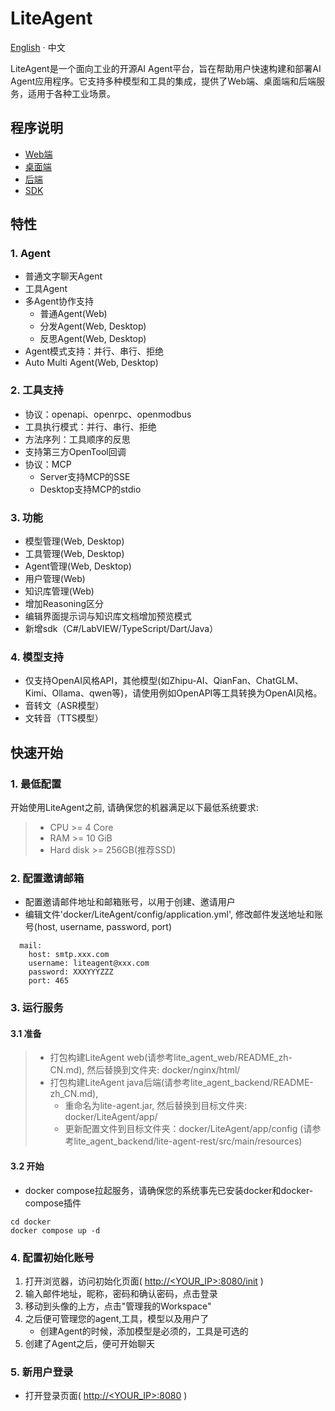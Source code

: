 # LiteAgent

[English](README.md) · 中文

LiteAgent是一个面向工业的开源AI Agent平台，旨在帮助用户快速构建和部署AI Agent应用程序。它支持多种模型和工具的集成，提供了Web端、桌面端和后端服务，适用于各种工业场景。

## 程序说明

- [Web端](https://github.com/LiteVar/LiteAgent/tree/master/lite_agent_web/README_zh-CN.md)
- [桌面端](https://github.com/LiteVar/LiteAgent/tree/master/lite_agent_client/README-zh_CN.md)
- [后端](https://github.com/LiteVar/LiteAgent/tree/master/lite_agent_backend/README-zh_CN.md)
- [SDK](https://github.com/LiteVar/LiteAgent/tree/master/lite_agent_sdk)

## 特性

### 1. Agent
 
- 普通文字聊天Agent
- 工具Agent
- 多Agent协作支持
  - 普通Agent(Web)
  - 分发Agent(Web, Desktop)
  - 反思Agent(Web, Desktop)
- Agent模式支持：并行、串行、拒绝
- Auto Multi Agent(Web, Desktop)

### 2. 工具支持

- 协议：openapi、openrpc、openmodbus
- 工具执行模式：并行、串行、拒绝
- 方法序列：工具顺序的反思
- 支持第三方OpenTool回调
- 协议：MCP
  - Server支持MCP的SSE
  - Desktop支持MCP的stdio
	
### 3. 功能

- 模型管理(Web, Desktop)
- 工具管理(Web, Desktop)
- Agent管理(Web, Desktop)
- 用户管理(Web)
- 知识库管理(Web)
- 增加Reasoning区分
- 编辑界面提示词与知识库文档增加预览模式
- 新增sdk（C#/LabVIEW/TypeScript/Dart/Java）

### 4. 模型支持

- 仅支持OpenAI风格API，其他模型(如Zhipu-AI、QianFan、ChatGLM、Kimi、Ollama、qwen等)，请使用例如OpenAPI等工具转换为OpenAI风格。
- 音转文（ASR模型）
- 文转音（TTS模型）

## 快速开始

### 1. 最低配置

开始使用LiteAgent之前, 请确保您的机器满足以下最低系统要求:

>- CPU >= 4 Core
>- RAM >= 10 GiB
>- Hard disk >= 256GB(推荐SSD)

### 2. 配置邀请邮箱

- 配置邀请邮件地址和邮箱账号，以用于创建、邀请用户
- 编辑文件'docker/LiteAgent/config/application.yml', 修改邮件发送地址和账号(host, username, password, port)
```
  mail:
    host: smtp.xxx.com
    username: liteagent@xxx.com
    password: XXXYYYZZZ
    port: 465
```

### 3. 运行服务
#### 3.1 准备
> - 打包构建LiteAgent web(请参考lite_agent_web/README_zh-CN.md), 然后替换到文件夹: docker/nginx/html/
> - 打包构建LiteAgent java后端(请参考lite_agent_backend/README-zh_CN.md), 
>   - 重命名为lite-agent.jar, 然后替换到目标文件夹: docker/LiteAgent/app/
>   - 更新配置文件到目标文件夹：docker/LiteAgent/app/config (请参考lite_agent_backend/lite-agent-rest/src/main/resources)

#### 3.2 开始
- docker compose拉起服务，请确保您的系统事先已安装docker和docker-compose插件
```
cd docker 
docker compose up -d
```

### 4. 配置初始化账号

1. 打开浏览器，访问初始化页面( [http://<YOUR_IP>:8080/init](http://<YOUR_IP>:8080/init) )
2. 输入邮件地址，昵称，密码和确认密码，点击登录
3. 移动到头像的上方，点击"管理我的Workspace"
4. 之后便可管理您的agent,工具，模型以及用户了
   - 创建Agent的时候，添加模型是必须的，工具是可选的
5. 创建了Agent之后，便可开始聊天

### 5. 新用户登录

- 打开登录页面( [http://<YOUR_IP>:8080](http://<YOUR_IP>:8080) )